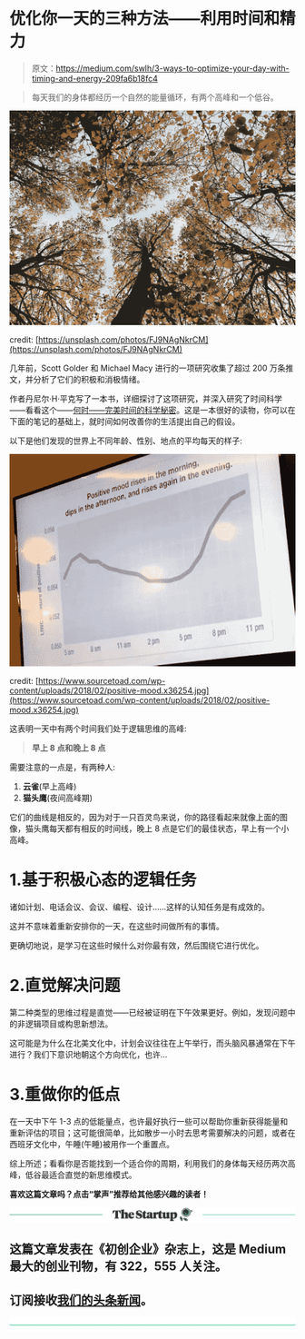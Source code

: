 # 优化你一天的三种方法——利用时间和精力

> 原文：<https://medium.com/swlh/3-ways-to-optimize-your-day-with-timing-and-energy-209fa6b18fc4>

> 每天我们的身体都经历一个自然的能量循环，有两个高峰和一个低谷。

![](img/35c6500545103fa91635558bbfe2cf0d.png)

credit: [https://unsplash.com/photos/FJ9NAgNkrCM](https://unsplash.com/photos/FJ9NAgNkrCM)

几年前，Scott Golder 和 Michael Macy 进行的一项研究收集了超过 200 万条推文，并分析了它们的积极和消极情绪。

作者丹尼尔·H·平克写了一本书，详细探讨了这项研究，并深入研究了时间科学——看看这个——[何时——完美时间的科学秘密](https://www.amazon.com/When-Scientific-Secrets-Perfect-Timing/dp/0735210624)。这是一本很好的读物，你可以在下面的笔记的基础上，就时间如何改善你的生活提出自己的假设。

以下是他们发现的世界上不同年龄、性别、地点的平均每天的样子:

![](img/d4d3f6e476210a13ed6f068c7c7ff5bd.png)

credit: [https://www.sourcetoad.com/wp-content/uploads/2018/02/positive-mood.x36254.jpg](https://www.sourcetoad.com/wp-content/uploads/2018/02/positive-mood.x36254.jpg)

这表明一天中有两个时间我们处于逻辑思维的高峰:

> **早上 8 点和晚上 8 点**

需要注意的一点是，有两种人:

1.  **云雀**(早上高峰)
2.  **猫头鹰**(夜间高峰期)

它们的曲线是相反的，因为对于一只百灵鸟来说，你的路径看起来就像上面的图像，猫头鹰每天都有相反的时间线，晚上 8 点是它们的最佳状态，早上有一个小高峰。

# 1.基于积极心态的逻辑任务

诸如计划、电话会议、会议、编程、设计……这样的认知任务是有成效的。

这并不意味着重新安排你的一天，在这些时间做所有的事情。

更确切地说，是学习在这些时候什么对你最有效，然后围绕它进行优化。

# 2.直觉解决问题

第二种类型的思维过程是直觉——已经被证明在下午效果更好。例如，发现问题中的非逻辑项目或构思新想法。

这可能是为什么在北美文化中，计划会议往往在上午举行，而头脑风暴通常在下午进行？我们下意识地朝这个方向优化，也许…

# 3.重做你的低点

在一天中下午 1-3 点的低能量点，也许最好执行一些可以帮助你重新获得能量和重新评估的项目；这可能很简单，比如散步一小时去思考需要解决的问题，或者在西班牙文化中，午睡(午睡)被用作一个重置点。

综上所述；看看你是否能找到一个适合你的周期，利用我们的身体每天经历两次高峰，低谷最适合直觉的新思维模式。

**喜欢这篇文章吗？点击“掌声”推荐给其他感兴趣的读者！**

[![](img/308a8d84fb9b2fab43d66c117fcc4bb4.png)](https://medium.com/swlh)

## 这篇文章发表在《初创企业》杂志上，这是 Medium 最大的创业刊物，有 322，555 人关注。

## 订阅接收[我们的头条新闻](http://growthsupply.com/the-startup-newsletter/)。

[![](img/b0164736ea17a63403e660de5dedf91a.png)](https://medium.com/swlh)